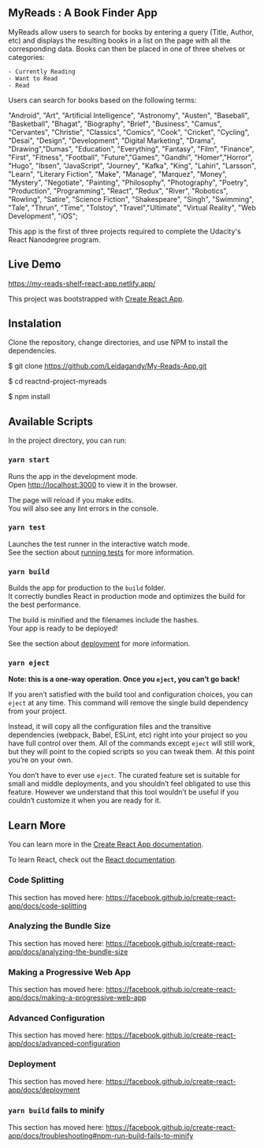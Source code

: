 ## MyReads : A Book Finder App

MyReads allow users to search for books by entering a query (Title, Author, etc) and displays the resulting books in a list on the page with all the corresponding data. Books can then be placed in one of three shelves or categories:

    - Currently Reading
    - Want to Read
    - Read

Users can search for books based on the following terms:

"Android", "Art", "Artificial Intelligence", "Astronomy", "Austen",
"Baseball", "Basketball", "Bhagat", "Biography", "Brief", "Business",
"Camus", "Cervantes", "Christie", "Classics", "Comics", "Cook", "Cricket", "Cycling",
"Desai", "Design", "Development", "Digital Marketing", "Drama", "Drawing","Dumas",
"Education", "Everything", "Fantasy", "Film", "Finance", "First", "Fitness", "Football", "Future","Games", "Gandhi", "Homer","Horror", "Hugo",
"Ibsen", "JavaScript", "Journey", "Kafka", "King", "Lahiri", "Larsson", "Learn", "Literary Fiction", "Make", "Manage", "Marquez", "Money", "Mystery", "Negotiate",
"Painting", "Philosophy", "Photography", "Poetry", "Production", "Programming",
"React", "Redux", "River", "Robotics", "Rowling",
"Satire", "Science Fiction", "Shakespeare", "Singh", "Swimming", "Tale", "Thrun", "Time", "Tolstoy", "Travel","Ultimate", "Virtual Reality", "Web Development", "iOS";

This app is the first of three projects required to complete the Udacity's React Nanodegree program.

## Live Demo

https://my-reads-shelf-react-app.netlify.app/

This project was bootstrapped with [Create React App](https://github.com/facebook/create-react-app).

## Instalation

Clone the repository, change directories, and use NPM to install the dependencies.

\$ git clone https://github.com/Leidagandy/My-Reads-App.git

\$ cd reactnd-project-myreads

\$ npm install

## Available Scripts

In the project directory, you can run:

### `yarn start`

Runs the app in the development mode.<br />
Open [http://localhost:3000](http://localhost:3000) to view it in the browser.

The page will reload if you make edits.<br />
You will also see any lint errors in the console.

### `yarn test`

Launches the test runner in the interactive watch mode.<br />
See the section about [running tests](https://facebook.github.io/create-react-app/docs/running-tests) for more information.

### `yarn build`

Builds the app for production to the `build` folder.<br />
It correctly bundles React in production mode and optimizes the build for the best performance.

The build is minified and the filenames include the hashes.<br />
Your app is ready to be deployed!

See the section about [deployment](https://facebook.github.io/create-react-app/docs/deployment) for more information.

### `yarn eject`

**Note: this is a one-way operation. Once you `eject`, you can’t go back!**

If you aren’t satisfied with the build tool and configuration choices, you can `eject` at any time. This command will remove the single build dependency from your project.

Instead, it will copy all the configuration files and the transitive dependencies (webpack, Babel, ESLint, etc) right into your project so you have full control over them. All of the commands except `eject` will still work, but they will point to the copied scripts so you can tweak them. At this point you’re on your own.

You don’t have to ever use `eject`. The curated feature set is suitable for small and middle deployments, and you shouldn’t feel obligated to use this feature. However we understand that this tool wouldn’t be useful if you couldn’t customize it when you are ready for it.

## Learn More

You can learn more in the [Create React App documentation](https://facebook.github.io/create-react-app/docs/getting-started).

To learn React, check out the [React documentation](https://reactjs.org/).

### Code Splitting

This section has moved here: https://facebook.github.io/create-react-app/docs/code-splitting

### Analyzing the Bundle Size

This section has moved here: https://facebook.github.io/create-react-app/docs/analyzing-the-bundle-size

### Making a Progressive Web App

This section has moved here: https://facebook.github.io/create-react-app/docs/making-a-progressive-web-app

### Advanced Configuration

This section has moved here: https://facebook.github.io/create-react-app/docs/advanced-configuration

### Deployment

This section has moved here: https://facebook.github.io/create-react-app/docs/deployment

### `yarn build` fails to minify

This section has moved here: https://facebook.github.io/create-react-app/docs/troubleshooting#npm-run-build-fails-to-minify
